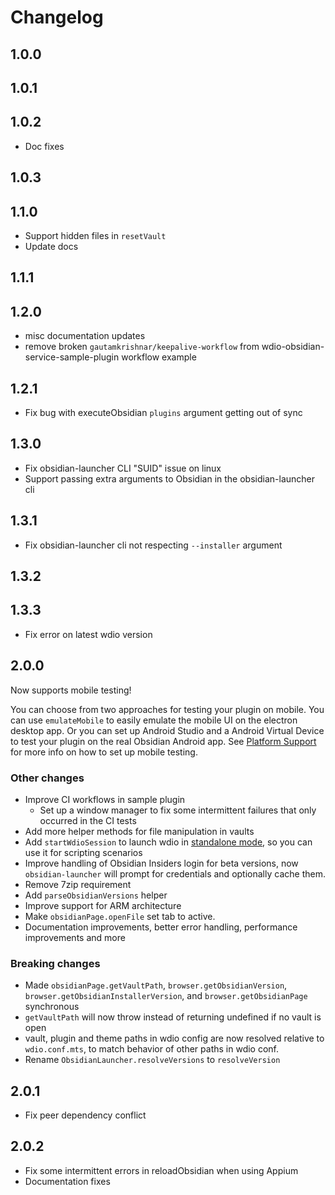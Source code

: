 # Changelog

## 1.0.0

## 1.0.1

## 1.0.2
- Doc fixes

## 1.0.3

## 1.1.0
- Support hidden files in `resetVault`
- Update docs

## 1.1.1

## 1.2.0
- misc documentation updates
- remove broken `gautamkrishnar/keepalive-workflow` from wdio-obsidian-service-sample-plugin workflow example

## 1.2.1
- Fix bug with executeObsidian `plugins` argument getting out of sync

## 1.3.0
- Fix obsidian-launcher CLI "SUID" issue on linux
- Support passing extra arguments to Obsidian in the obsidian-launcher cli

## 1.3.1
- Fix obsidian-launcher cli not respecting `--installer` argument

## 1.3.2

## 1.3.3
- Fix error on latest wdio version

## 2.0.0
Now supports mobile testing!

You can choose from two approaches for testing your plugin on mobile. You can use `emulateMobile` to easily emulate the mobile UI on the electron desktop app. Or you can set up Android Studio and a Android Virtual Device to test your plugin on the real Obsidian Android app. See [Platform Support](https://jesse-r-s-hines.github.io/wdio-obsidian-service/wdio-obsidian-service/README.html#platform-support) for more info on how to set up mobile testing.

### Other changes
- Improve CI workflows in sample plugin
    - Set up a window manager to fix some intermittent failures that only occurred in the CI tests
- Add more helper methods for file manipulation in vaults
- Add `startWdioSession` to launch wdio in [standalone mode](https://webdriver.io/docs/setuptypes/#standalone-mode), so you can use it for scripting scenarios
- Improve handling of Obsidian Insiders login for beta versions, now `obsidian-launcher` will prompt for credentials and optionally cache them.
- Remove 7zip requirement
- Add `parseObsidianVersions` helper
- Improve support for ARM architecture
- Make `obsidianPage.openFile` set tab to active.
- Documentation improvements, better error handling, performance improvements and more

### Breaking changes
- Made `obsidianPage.getVaultPath`, `browser.getObsidianVersion`, `browser.getObsidianInstallerVersion`, and `browser.getObsidianPage` synchronous
- `getVaultPath` will now throw instead of returning undefined if no vault is open
- vault, plugin and theme paths in wdio config are now resolved relative to `wdio.conf.mts`, to match behavior of other paths in wdio conf.
- Rename `ObsidianLauncher.resolveVersions` to `resolveVersion`

## 2.0.1
- Fix peer dependency conflict

## 2.0.2
- Fix some intermittent errors in reloadObsidian when using Appium
- Documentation fixes

